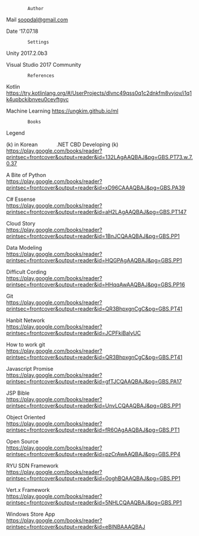             Author
Mail	soopdal@gmail.com

Date	‘17.07.18



            Settings
Unity 2017.2.0b3

Visual Studio 2017 Community



            References
Kotlin https://try.kotlinlang.org/#/UserProjects/dlvnc49qss0q1c2dnkfm8vvjov/i1q1k4upbckibnveu0cevftgvc

Machine Learning             https://ungkim.github.io/ml


            Books
Legend

(k)          in Korean
            
.NET CBD Developing (k)
https://play.google.com/books/reader?printsec=frontcover&output=reader&id=132LAgAAQBAJ&pg=GBS.PT73.w.7.0.37

A Bite of Python        
https://play.google.com/books/reader?printsec=frontcover&output=reader&id=xD96CAAAQBAJ&pg=GBS.PA39

C# Essense              
https://play.google.com/books/reader?printsec=frontcover&output=reader&id=aH2LAgAAQBAJ&pg=GBS.PT147

Cloud Story             
https://play.google.com/books/reader?printsec=frontcover&output=reader&id=1BnJCQAAQBAJ&pg=GBS.PP1

Data Modeling           
https://play.google.com/books/reader?printsec=frontcover&output=reader&id=HQGPAgAAQBAJ&pg=GBS.PP1

Difficult Cording       
https://play.google.com/books/reader?printsec=frontcover&output=reader&id=HHqqAwAAQBAJ&pg=GBS.PP16

Git                     
https://play.google.com/books/reader?printsec=frontcover&output=reader&id=QR3BhpxgnCgC&pg=GBS.PT41

Hanbit Network          
https://play.google.com/books/reader?printsec=frontcover&output=reader&id=JCPFkiBalyUC

How to work git         
https://play.google.com/books/reader?printsec=frontcover&output=reader&id=QR3BhpxgnCgC&pg=GBS.PT41

Javascript Promise      
https://play.google.com/books/reader?printsec=frontcover&output=reader&id=gfTJCQAAQBAJ&pg=GBS.PA17

JSP Bible               
https://play.google.com/books/reader?printsec=frontcover&output=reader&id=UnvLCQAAQBAJ&pg=GBS.PP1

Object Oriented         
https://play.google.com/books/reader?printsec=frontcover&output=reader&id=fR6OAgAAQBAJ&pg=GBS.PT1

Open Source             
https://play.google.com/books/reader?printsec=frontcover&output=reader&id=pzCrAwAAQBAJ&pg=GBS.PP4

RYU SDN Framework       
https://play.google.com/books/reader?printsec=frontcover&output=reader&id=0oghBQAAQBAJ&pg=GBS.PP1

Vert.x Framework        
https://play.google.com/books/reader?printsec=frontcover&output=reader&id=5NHLCQAAQBAJ&pg=GBS.PP1

Windows Store App       
https://play.google.com/books/reader?printsec=frontcover&output=reader&id=eBINBAAAQBAJ
